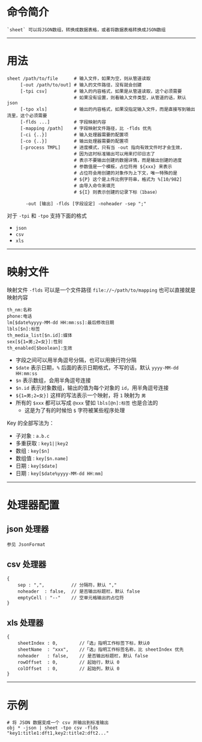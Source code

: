 # 命令简介 

    `sheet` 可以将JSON数组，转换成数据表格，或者将数据表格转换成JSON数组

---------------------------------------
# 用法

```
sheet /path/to/file      # 输入文件，如果为空，则从管道读取
     [-out /path/to/out] # 输入的文件路径，没有就会创建
     [-tpi csv]          # 输入的内容格式，如果是从管道读取，这个必须需要
                         # 如果没有设置，则看输入文件类型，从管道的话，默认 json
     [-tpo xls]          # 输出的内容格式，如果没指定输入文件，而是直接写到输出流里，这个必须需要
     [-flds ...]         # 字段映射内容
     [-mapping /path]    # 字段映射文件路径，比 -flds 优先
     [-ci {..}]          # 输入处理器需要的配置项
     [-co {..}]          # 输出处理器需要的配置项
     [-process TMPL]     # 进度模式，只有当 -out 指向有效文件时才会生效，
                         # 因为这时标准输出可以用来打印日志了
                         # 表示不要输出创建的数据详情，而是输出创建的进度
                         # 参数值是一个模板，占位符用 ${xxx} 来表示
                         # 占位符会用创建的对象作为上下文，唯一特殊的是
                         # ${P} 这个是上传比例字符串，格式为 %[10/982]
                         # 由导入命令来填充
                         # ${I} 则表示创建的记录下标（1base）
     
       -out [输出] -flds [字段设定] -noheader -sep ";"
```

对于 `-tpi` 和 `-tpo` 支持下面的格式

- `json`
- `csv`
- `xls`

---------------------------------------
# 映射文件

映射文件 `-flds` 可以是一个文件路径 `file://~/path/to/mapping` 也可以直接就是映射内容

```
th_nm:名称
phone:电话
lm[$date%yyyy-MM-dd HH:mm:ss]:最后修改日期
lbls[$n]:标签
th_media_list[$n.id]:媒体
sex[${1=男;2=女}]:性别
th_enabled[$boolean]:生效
```

- 字段之间可以用半角逗号分隔，也可以用换行符分隔
- `$date` 表示日期，`%` 后面的表示日期格式，不写的话，默认 `yyyy-MM-dd HH:mm:ss`
- `$n` 表示数组，会用半角逗号连接
- `$n.id` 表示对象数组，输出的值为每个对象的 `id`，用半角逗号连接
- `${1=男;2=女}]` 这样的写法表示一个映射，将 `1` 映射为 `男`
- 所有的 `$xxx` 都可以写成 `@xxx` 譬如 `lbls[@n]:标签` 也是合法的
    - 这是为了有的时候怕 `$` 字符被某些程序处理

Key 的全部写法为：

- 子对象   :  `a.b.c`
- 多重获取 : `key1||key2`
- 数组    : `key[$n]`
- 数组值   : `key[$n.name]`
- 日期    : `key[$date]`
- 日期    : `key[$date%yyyy-MM-dd HH:mm]`

---------------------------------------
# 处理器配置

## json 处理器

```
参见 JsonFormat
```

## csv 处理器

```
{
    sep : ",",          // 分隔符，默认 ","
    noheader  : false,  // 是否输出标题栏，默认 false
    emptyCell : "--"    // 空单元格输出的占位符
}
```

## xls 处理器

```
{
    sheetIndex : 0,        //「选」指明工作标签下标，默认0
    sheetName  : "xxx",    //「选」指明工作标签名称，比 sheetIndex 优先
    noheader   : false,    // 是否输出标题栏，默认 false
    rowOffset  : 0,        // 起始行，默认 0
    colOffset  : 0,        // 起始列，默认 0
}
```

---------------------------------------
# 示例

```
# 将 JSON 数据变成一个 csv 并输出到标准输出
obj * -json | sheet -tpo csv -flds "key1:title1:dft1,key2:title2:dft2..."
```


